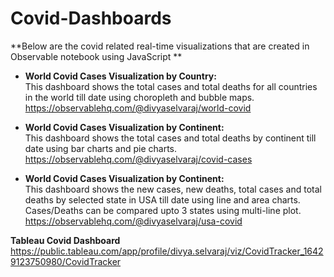 # Covid-Dashboards

**Below are the covid related real-time visualizations that are created in Observable notebook using JavaScript
**
* **World Covid Cases Visualization by Country:**
<br>This dashboard shows the total cases and total deaths for all countries in the world till date using choropleth and bubble maps.
<br>https://observablehq.com/@divyaselvaraj/world-covid

* **World Covid Cases Visualization by Continent:**
<br>This dashboard shows the total cases and total deaths by continent till date using bar charts and pie charts.
<br>https://observablehq.com/@divyaselvaraj/covid-cases

* **World Covid Cases Visualization by Continent:**
<br>This dashboard shows the new cases, new deaths, total cases and total deaths by selected state in USA till date using line and area charts. Cases/Deaths can be compared upto 3 states using multi-line plot.
<br>https://observablehq.com/@divyaselvaraj/usa-covid

**Tableau Covid Dashboard**
https://public.tableau.com/app/profile/divya.selvaraj/viz/CovidTracker_16429123750980/CovidTracker
